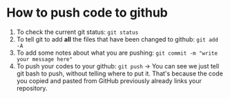 # How to push code to github 
1. To check the current git status: `git status`
2. To tell git to add **all** the files that have been changed to github: `git add -A`
3. To add some notes about what you are pushing: `git commit -m "write your message here"`
4. To push your codes to your github: `git push` 
-> You can see we just tell git bash to push, without telling where to put it. That's because the code you copied and pasted from GitHub previously already links your repository.